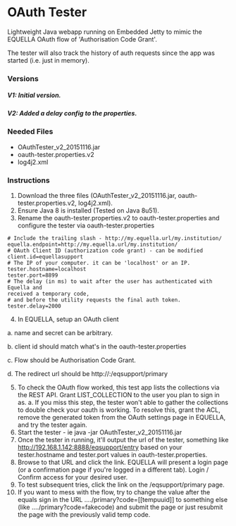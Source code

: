 # OAuth Tester

Lightweight Java webapp running on Embedded Jetty to mimic the EQUELLA OAuth flow of 'Authorisation Code Grant'.

The tester will also track the history of auth requests since the app was started (i.e. just in memory).

### Versions
##### V1: Initial version.
##### V2: Added a delay config to the properties.

### Needed Files
* OAuthTester_v2_20151116.jar
* oauth-tester.properties.v2
* log4j2.xml

### Instructions
1. Download the three files (OAuthTester_v2_20151116.jar, oauth-tester.properties.v2, log4j2.xml).
2. Ensure Java 8 is installed (Tested on Java 8u51).
3. Rename the oauth-tester.properties.v2 to oauth-tester.properties and configure the tester via oauth-tester.properties
```
# Include the trailing slash - http://my.equella.url/my.institution/
equella.endpoint=http://my.equella.url/my.institution/
# OAuth Client ID (authorization code grant) - can be modified
client.id=equellasupport
# The IP of your computer. it can be 'localhost' or an IP.
tester.hostname=localhost
tester.port=8899
# The delay (in ms) to wait after the user has authenticated with Equella and
received a temporary code,
# and before the utility requests the final auth token.
tester.delay=2000
```
4. In EQUELLA, setup an OAuth client

a. name and secret can be arbitrary.

b. client id should match what's in the oauth-tester.properties

c. Flow should be Authorisation Code Grant.

d. The redirect url should be http://<value of tester.hostname>:<value of tester.port>/eqsupport/primary

5. To check the OAuth flow worked, this test app lists the collections via the REST API. Grant LIST_COLLECTION to the user you plan to sign in as.
a. If you miss this step, the tester won't able to gather the collections to double check your oauth is working. To resolve this, grant the ACL, remove the generated token from the OAuth settings page in EQUELLA, and try the tester again.
6. Start the tester - ie java -jar OAuthTester_v2_20151116.jar
7. Once the tester in running, it'll output the url of the tester, something like http://192.168.1.142:8888/eqsupport/entry based on your
tester.hostname and tester.port values in oauth-tester.properties.
8. Browse to that URL and click the link. EQUELLA will present a login page (or a confirmation page if you're logged in a different tab).
Login / Confirm access for your desired user.
9. To test subsequent tries, click the link on the /eqsupport/primary page.
10. If you want to mess with the flow, try to change the value after the equals sign in the URL ..../primary?code=[[tempuuid]] to something
else (like ..../primary?code=fakecode) and submit the page or just resubmit the page with the previously valid temp code.

